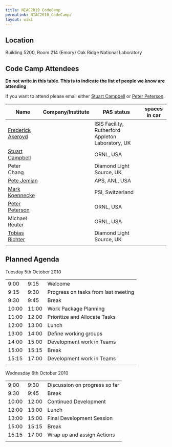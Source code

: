 ```yaml
---
title: NIAC2010 CodeCamp
permalink: NIAC2010_CodeCamp/
layout: wiki
---
```


Location
--------

Building 5200, Room 214 (Emory) Oak Ridge National Laboratory

Code Camp Attendees
-------------------

**Do not write in this table. This is to indicate the list of people we
know are attending**

If you want to attend please email either [Stuart
Campbell](User%3AStuart_Campbell "wikilink") or [Peter
Peterson](User%3APeter_Peterson "wikilink").

| Name                                                   | Company/Institute                                   | PAS status          | spaces in car |
|--------------------------------------------------------|-----------------------------------------------------|---------------------|---------------|
| [Frederick Akeroyd](User%3AFreddie_Akeroyd "wikilink") | | ISIS Facility, Rutherford Appleton Laboratory, UK | | awaiting approval |               |
| [Stuart Campbell](User%3AStuart_Campbell "wikilink")   | | ORNL, USA                                         | | approved          | 2             |
| Peter Chang                                            | | Diamond Light Source, UK                          | | awaiting approval |               |
| [Pete Jemian](User%3APete_Jemian "wikilink")           | | APS, ANL, USA                                     | | approved          |               |
| [Mark Koennecke](User%3AMark_Koennecke "wikilink")     | | PSI, Switzerland                                  | | awaiting approval |               |
| [Peter Peterson](User%3APeter_Peterson "wikilink")     | | ORNL, USA                                         | | approved          | 3             |
| Michael Reuter                                         | | ORNL, USA                                         | | approved          |               |
| [Tobias Richter](User%3ATobias_Richter "wikilink")     | | Diamond Light Source, UK                          | | approved          |               |
||

Planned Agenda
--------------

Tuesday 5th October 2010

|       |       |                                     |
|-------|-------|-------------------------------------|
| 9:00  | 9:15  | Welcome                             |
| 9:15  | 9:30  | Progress on tasks from last meeting |
| 9:30  | 9:45  | Break                               |
| 10:00 | 11:00 | Work Package Planning               |
| 11:00 | 12:00 | Prioritize and Allocate Tasks       |
| 12:00 | 13:00 | Lunch                               |
| 13:00 | 14:00 | Define working groups               |
| 14:00 | 15:00 | Development work in Teams           |
| 15:00 | 15:15 | Break                               |
| 15:15 | 17:00 | Development work in Teams           |
||

Wednesday 6th October 2010

|       |       |                               |
|-------|-------|-------------------------------|
| 9:00  | 9:30  | Discussion on progress so far |
| 9:30  | 9:45  | Break                         |
| 10:00 | 12:00 | Continued Development         |
| 12:00 | 13:00 | Lunch                         |
| 13:00 | 15:00 | Final Development Session     |
| 15:00 | 15:15 | Break                         |
| 15:15 | 17:00 | Wrap up and assign Actions    |
||


